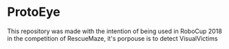# ProtoEye
This repository was made with the intention of being used in RoboCup 2018 in the competition of RescueMaze, it's porpouse is to detect VisualVictims
